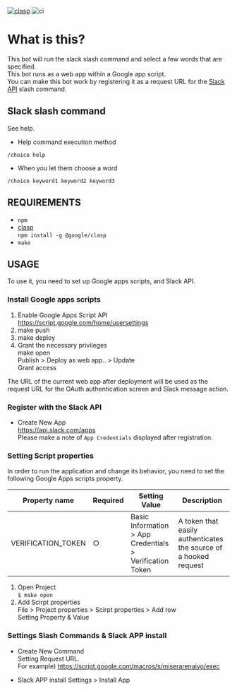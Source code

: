 [![clasp](https://img.shields.io/badge/built%20with-clasp-4285f4.svg)](https://github.com/google/clasp)
![ci](https://github.com/k2tzumi/choice-slash-command/workflows/ci/badge.svg)

What is this?
==============================

 This bot will run the slack slash command and select a few words that are specified.  
 This bot runs as a web app within a Google app script.  
You can make this bot work by registering it as a request URL for the [Slack API](https://api.slack.com/apps) slash command.
 
Slack slash command
--------------------

See help.  
* Help command execution method
```
/choice help
```
* When you let them choose a word  
```
/choice keyword1 keyword2 keyword3
```


REQUIREMENTS
--------------------
- `npm`
- [clasp](https://github.com/google/clasp)  
`npm install -g @google/clasp`
- `make`

USAGE
--------------------

To use it, you need to set up Google apps scripts, and Slack API.

### Install Google apps scripts

1. Enable Google Apps Script API  
https://script.google.com/home/usersettings
2. make push  
3. make deploy  
4. Grant the necessary privileges  
make open  
Publish > Deploy as web app.. > Update  
Grant access

The URL of the current web app after deployment will be used as the request URL for the OAuth authentication screen and Slack message action.

### Register with the Slack API

* Create New App  
https://api.slack.com/apps  
Please make a note of `App Credentials` displayed after registration.

### Setting Script properties

In order to run the application and change its behavior, you need to set the following Google Apps scripts property.

|Property name|Required|Setting Value|Description|
|--|--|--|--|
|VERIFICATION_TOKEN|○|Basic Information > App Credentials > Verification Token|A token that easily authenticates the source of a hooked request|

1. Open Project  
`$ make open`
2. Add Scirpt properties  
File > Project properties > Scirpt properties > Add row  
Setting Property & Value

### Settings Slash Commands & Slack APP install

* Create New Command  
Setting Request URL.  
For example) https://script.google.com/macros/s/miserarenaiyo/exec  

* Slack APP install
Settings > Install App  
